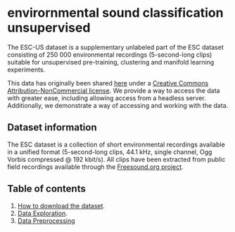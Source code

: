 # envirornmental sound classification unsupervised

The ESC-US dataset is a supplementary unlabeled part of the ESC dataset consisting of
250 000 environmental recordings (5-second-long clips) suitable for unsupervised pre-training,
clustering and manifold learning experiments.

This data has originally been shared [here](https://dx.doi.org/10.7910/DVN/YDEPUT) under a [Creative Commons
Attribution-NonCommercial license](http://creativecommons.org/licenses/by-nc/3.0/). We provide a way to access the data with greater ease, including allowing access from a headless server. Additionally, we demonstrate a way of accessing and working with the data.


## Dataset information

The ESC dataset is a collection of short environmental recordings available in a unified format (5-second-long clips, 44.1 kHz, single channel, Ogg Vorbis compressed @ 192 kbit/s). All clips have been extracted from public field recordings available through the [Freesound.org  project](http://freesound.org/).

## Table of contents

1. [How to download the dataset](https://github.com/earthspecies/library/blob/main/environmental_sound_classification/01_Download_Dataset.ipynb).
2. [Data Exploration](https://github.com/earthspecies/library/blob/main/environmental_sound_classification/02_Data_Exploration.ipynb).
3. [Data Preprocessing](https://github.com/earthspecies/library/blob/main/environmental_sound_classification/99_Data_Preprocessing.ipynb)
